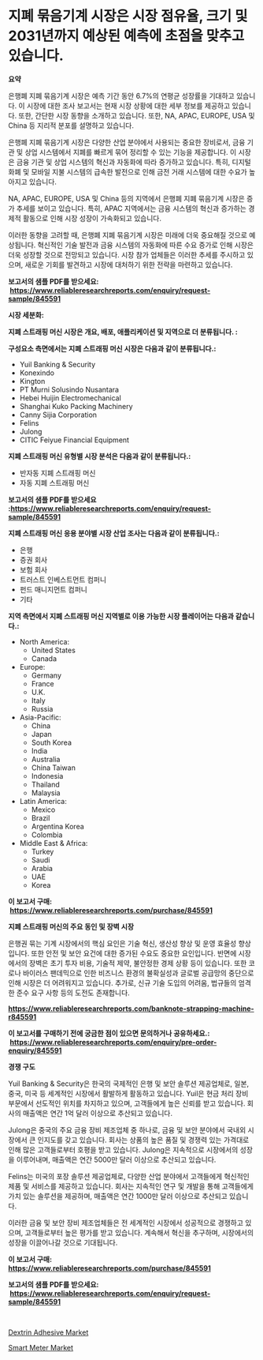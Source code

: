 <p><h1>지폐 묶음기계 시장은 시장 점유율, 크기 및 2031년까지 예상된 예측에 초점을 맞추고 있습니다.</h1></p><p><strong>요약</strong></p>
<p><p>은행폐 지폐 묶음기계 시장은 예측 기간 동안 6.7%의 연평균 성장률을 기대하고 있습니다. 이 시장에 대한 조사 보고서는 현재 시장 상황에 대한 세부 정보를 제공하고 있습니다. 또한, 간단한 시장 동향을 소개하고 있습니다. 또한, NA, APAC, EUROPE, USA 및 China 등 지리적 분포를 설명하고 있습니다.</p><p>은행폐 지폐 묶음기계 시장은 다양한 산업 분야에서 사용되는 중요한 장비로서, 금융 기관 및 상업 시스템에서 지폐를 빠르게 묶어 정리할 수 있는 기능을 제공합니다. 이 시장은 금융 기관 및 상업 시스템의 혁신과 자동화에 따라 증가하고 있습니다. 특히, 디지털 화폐 및 모바일 지불 시스템의 급속한 발전으로 인해 금전 거래 시스템에 대한 수요가 높아지고 있습니다.</p><p>NA, APAC, EUROPE, USA 및 China 등의 지역에서 은행폐 지폐 묶음기계 시장은 증가 추세를 보이고 있습니다. 특히, APAC 지역에서는 금융 시스템의 혁신과 증가하는 경제적 활동으로 인해 시장 성장이 가속화되고 있습니다.</p><p>이러한 동향을 고려할 때, 은행폐 지폐 묶음기계 시장은 미래에 더욱 중요해질 것으로 예상됩니다. 혁신적인 기술 발전과 금융 시스템의 자동화에 따른 수요 증가로 인해 시장은 더욱 성장할 것으로 전망되고 있습니다. 시장 참가 업체들은 이러한 추세를 주시하고 있으며, 새로운 기회를 발견하고 시장에 대처하기 위한 전략을 마련하고 있습니다.</p></p>
<p><strong>보고서의 샘플 PDF를 받으세요: &nbsp;<a href="https://www.reliableresearchreports.com/enquiry/request-sample/845591">https://www.reliableresearchreports.com/enquiry/request-sample/845591</a></strong></p>
<p><strong>시장 세분화:</strong></p>
<p><strong> 지폐 스트래핑 머신 시장은 개요, 배포, 애플리케이션 및 지역으로 더 분류됩니다. :</strong></p>
<p><strong>구성요소 측면에서는 지폐 스트래핑 머신 시장은 다음과 같이 분류됩니다.:</strong></p>
<p><ul><li>Yuil Banking & Security</li><li>Konexindo</li><li>Kington</li><li>PT Murni Solusindo Nusantara</li><li>Hebei Huijin Electromechanical</li><li>Shanghai Kuko Packing Machinery</li><li>Canny Sijia Corporation</li><li>Felins</li><li>Julong</li><li>CITIC Feiyue Financial Equipment</li></ul></p>
<p><strong> 지폐 스트래핑 머신 유형별 시장 분석은 다음과 같이 분류됩니다.:</strong></p>
<p><ul><li>반자동 지폐 스트래핑 머신</li><li>자동 지폐 스트래핑 머신</li></ul></p>
<p><strong>보고서의 샘플 PDF를 받으세요 :<a href="https://www.reliableresearchreports.com/enquiry/request-sample/845591">https://www.reliableresearchreports.com/enquiry/request-sample/845591</a></strong></p>
<p><strong> 지폐 스트래핑 머신 응용 분야별 시장 산업 조사는 다음과 같이 분류됩니다.:</strong></p>
<p><ul><li>은행</li><li>증권 회사</li><li>보험 회사</li><li>트러스트 인베스트먼트 컴퍼니</li><li>펀드 매니지먼트 컴퍼니</li><li>기타</li></ul></p>
<p><strong>지역 측면에서 지폐 스트래핑 머신 지역별로 이용 가능한 시장 플레이어는 다음과 같습니다.:</strong></p>
<p><ul>
    <li>
        North America:
        <ul>
            <li>United States</li>
            <li>Canada</li>
        </ul>
    </li>
    <li>
        Europe:
        <ul>
            <li>Germany</li>
            <li>France</li>
            <li>U.K.</li>
            <li>Italy</li>
            <li>Russia</li>
        </ul>
    </li>
    <li>
        Asia-Pacific:
        <ul>
            <li>China</li>
            <li>Japan</li>
            <li>South Korea</li>
            <li>India</li>
            <li>Australia</li>
            <li>China Taiwan</li>
            <li>Indonesia</li>
            <li>Thailand</li>
            <li>Malaysia</li>
        </ul>
    </li>
    <li>
        Latin America:
        <ul>
            <li>Mexico</li>
            <li>Brazil</li>
            <li>Argentina Korea</li>
            <li>Colombia</li>
        </ul>
    </li>
    <li>
        Middle East & Africa:
        <ul>
            <li>Turkey</li>
            <li>Saudi</li>
            <li>Arabia</li>
            <li>UAE</li>
            <li>Korea</li>
        </ul>
    </li>
    </ul></p>
<p><strong>이 보고서 구매: &nbsp;<a href="https://www.reliableresearchreports.com/purchase/845591">https://www.reliableresearchreports.com/purchase/845591</a></strong></p>
<p><strong>지폐 스트래핑 머신의 주요 동인 및 장벽 시장</strong></p>
<p><p>은행권 묶는 기계 시장에서의 핵심 요인은 기술 혁신, 생산성 향상 및 운영 효율성 향상입니다. 또한 안전 및 보안 요건에 대한 증가된 수요도 중요한 요인입니다. 반면에 시장에서의 장벽은 초기 투자 비용, 기술적 제약, 불안정한 경제 상황 등이 있습니다. 또한 코로나 바이러스 팬데믹으로 인한 비즈니스 환경의 불확실성과 글로벌 공급망의 중단으로 인해 시장은 더 어려워지고 있습니다. 추가로, 신규 기술 도입의 어려움, 법규들의 엄격한 준수 요구 사항 등의 도전도 존재합니다.</p></p>
<p><strong><a href="https://www.reliableresearchreports.com/banknote-strapping-machine-r845591">https://www.reliableresearchreports.com/banknote-strapping-machine-r845591</a></strong></p>
<p><strong>이 보고서를 구매하기 전에 궁금한 점이 있으면 문의하거나 공유하세요.: &nbsp;<a href="https://www.reliableresearchreports.com/enquiry/pre-order-enquiry/845591">https://www.reliableresearchreports.com/enquiry/pre-order-enquiry/845591</a></strong></p>
<p><strong>경쟁 구도</strong></p>
<p><p>Yuil Banking & Security은 한국의 국제적인 은행 및 보안 솔루션 제공업체로, 일본, 중국, 미국 등 세계적인 시장에서 활발하게 활동하고 있습니다. Yuil은 현금 처리 장비 부문에서 선도적인 위치를 차지하고 있으며, 고객들에게 높은 신뢰를 받고 있습니다. 회사의 매출액은 연간 1억 달러 이상으로 추산되고 있습니다.</p><p>Julong은 중국의 주요 금융 장비 제조업체 중 하나로, 금융 및 보안 분야에서 국내외 시장에서 큰 인지도를 갖고 있습니다. 회사는 상품의 높은 품질 및 경쟁력 있는 가격대로 인해 많은 고객들로부터 호평을 받고 있습니다. Julong은 지속적으로 시장에서의 성장을 이루어내며, 매출액은 연간 5000만 달러 이상으로 추산되고 있습니다.</p><p>Felins는 미국의 포장 솔루션 제공업체로, 다양한 산업 분야에서 고객들에게 혁신적인 제품 및 서비스를 제공하고 있습니다. 회사는 지속적인 연구 및 개발을 통해 고객들에게 가치 있는 솔루션을 제공하며, 매출액은 연간 1000만 달러 이상으로 추산되고 있습니다.</p><p>이러한 금융 및 보안 장비 제조업체들은 전 세계적인 시장에서 성공적으로 경쟁하고 있으며, 고객들로부터 높은 평가를 받고 있습니다. 계속해서 혁신을 추구하며, 시장에서의 성장을 이끌어나갈 것으로 기대됩니다.</p></p>
<p><strong>이 보고서 구매: &nbsp; <a href="https://www.reliableresearchreports.com/purchase/845591">https://www.reliableresearchreports.com/purchase/845591</a></strong></p>
<p><strong>보고서의 샘플 PDF를 받으세요: &nbsp;<a href="https://www.reliableresearchreports.com/enquiry/request-sample/845591">https://www.reliableresearchreports.com/enquiry/request-sample/845591</a></strong><strong></strong></p>
<p>&nbsp;</p>
<p><p><a href="https://nifty-kite-d51.notion.site/Dextrin-Adhesive-Market-Size-Growth-and-Forecast-from-2024-2031-9fd3304c52e947a693a1c25a7a5166f9">Dextrin Adhesive Market</a></p><p><a href="https://github.com/WillieWoodard/Market-Research-Report-List-4/blob/main/smart-meter-market.md">Smart Meter Market</a></p></p>
